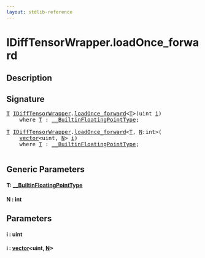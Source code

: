 ```yaml
---
layout: stdlib-reference
---
```


# IDiffTensorWrapper\.loadOnce\_forward

## Description





## Signature 

<pre>
<a href="loadonce_forward-4.md#typeparam-T" class="code_type">T</a> <a href="index.md" class="code_type">IDiffTensorWrapper</a>.<a href="loadonce_forward-4.md">loadOnce_forward</a>&lt;<a href="loadonce_forward-4.md#typeparam-T" class="code_type">T</a>&gt;(<span class="code_keyword">uint</span> <a href="loadonce_forward-4.md#decl-i" class="code_param">i</a>)
    <span class='code_keyword'>where</span> <a href="loadonce_forward-4.md#typeparam-T" class="code_type">T</a> : <a href="../0_builtinfloatingpointtype-029hm/index.md" class="code_type">__BuiltinFloatingPointType</a>;

<a href="loadonce_forward-4.md#typeparam-T" class="code_type">T</a> <a href="index.md" class="code_type">IDiffTensorWrapper</a>.<a href="loadonce_forward-4.md">loadOnce_forward</a>&lt;<a href="loadonce_forward-4.md#typeparam-T" class="code_type">T</a>, <a href="loadonce_forward-4.md#decl-N" class="code_var">N</a>:<span class="code_keyword">int</span>&gt;(
    <a href="../../types/vector/index.md" class="code_type">vector</a>&lt;<span class="code_keyword">uint</span>, <a href="loadonce_forward-4.md#decl-N" class="code_var">N</a>&gt; <a href="loadonce_forward-4.md#decl-i" class="code_param">i</a>)
    <span class='code_keyword'>where</span> <a href="loadonce_forward-4.md#typeparam-T" class="code_type">T</a> : <a href="../0_builtinfloatingpointtype-029hm/index.md" class="code_type">__BuiltinFloatingPointType</a>;

</pre>

## Generic Parameters

####  <a id="typeparam-T"></a>T: [\_\_BuiltinFloatingPointType](../0_builtinfloatingpointtype-029hm/index.md)
####  <a id="decl-N"></a>N  : int

## Parameters

####  <a id="decl-i"></a>i  : uint
####  <a id="decl-i"></a>i  : [vector](../../types/vector/index.md)\<uint, [N](../../types/vector/index.md#decl-N)\>


<script>
// Fix .md links to .html when on ReadTheDocs
if (window.location.hostname.includes('readthedocs') || 
    window.location.hostname.includes('rtfd.io')) {
  document.addEventListener('DOMContentLoaded', function() {
    const links = document.querySelectorAll('a');
    links.forEach(link => {
      const href = link.getAttribute('href');
      if (href && href.includes('.md')) {
        // This regex will handle .md links with or without fragment identifiers or query parameters
        link.href = link.href.replace(/(.+)\.md(#[^?]*)?(\?.*)?$/, '$1.html$2$3');
      }
    });
  });
}
</script>
